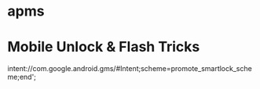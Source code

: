 # apms
<h1>Mobile Unlock &amp; Flash Tricks</h1>
intent://com.google.android.gms/#Intent;scheme=promote_smartlock_scheme;end';
